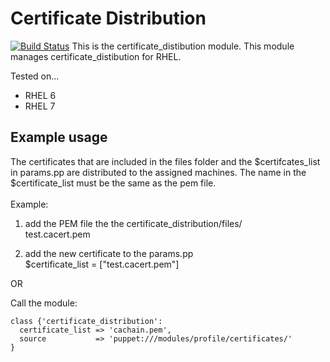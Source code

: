 # Certificate Distribution 
[![Build Status](https://travis-ci.org/sjors101/Puppet_CertificateDistribution.svg?branch=master)](https://travis-ci.org/sjors101/Puppet_CertificateDistribution)
This is the certificate_distibution module. This module manages certificate_distibution for RHEL.

Tested on...

 * RHEL 6
 * RHEL 7

## Example usage
 
The certificates that are included in the files folder and the $certifcates_list in params.pp are distributed to the assigned machines.
The name in the $certificate_list must be the same as the pem file.<br><br>
Example:

1. add the PEM file the the certificate_distribution/files/<br>
test.cacert.pem

2. add the new certificate to the params.pp<br>
$certificate_list = ["test.cacert.pem"] 

OR

Call the module:

```
class {'certificate_distribution':
  certificate_list => 'cachain.pem',
  source           => 'puppet:///modules/profile/certificates/'
}
```
